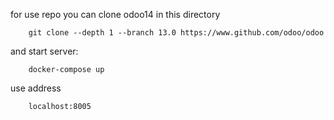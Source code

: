 for use repo you can clone odoo14 in this directory

        git clone --depth 1 --branch 13.0 https://www.github.com/odoo/odoo

and start server:

        docker-compose up

use address

        localhost:8005
